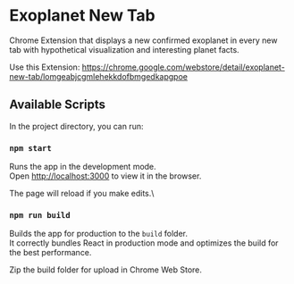 # Exoplanet New Tab

Chrome Extension that displays a new confirmed exoplanet in every new tab with hypothetical visualization and interesting planet facts.

Use this Extension: https://chrome.google.com/webstore/detail/exoplanet-new-tab/lomgeabjcgmlehekkdofbmgedkapgpoe

## Available Scripts

In the project directory, you can run:

### `npm start`

Runs the app in the development mode.\
Open [http://localhost:3000](http://localhost:3000) to view it in the browser.

The page will reload if you make edits.\

### `npm run build`

Builds the app for production to the `build` folder.\
It correctly bundles React in production mode and optimizes the build for the best performance.

Zip the build folder for upload in Chrome Web Store.
